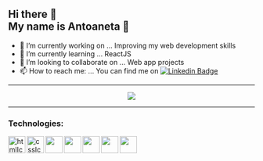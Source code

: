 <h2>Hi there 👋 <br> My name is Antoaneta 🙂</h2>



- 🔭 I’m currently working on ... Improving my web development skills
- 🌱 I’m currently learning ... ReactJS 
- 👯 I’m looking to collaborate on ... Web app projects
- 📫 How to reach me: ... You can find me on [![Linkedin Badge](https://img.shields.io/badge/-Antoaneta-0e76a8?style=flat&labelColor=0e76a8&logo=linkedin&logoColor=white)](https://www.linkedin.com/in/antoanetapetrovayordanova/)

<hr>

<p align="center"><img src="https://github-readme-stats.vercel.app/api?username=AntoanetaYordanova&theme=onedark"/></p>
 
 <hr>
 
 <h3><b>Technologies:</b></h3>
 
 <img align="left" alt="htmlIcon" width="35px" src="https://img.icons8.com/color/48/000000/html-5--v1.png"/>
 <img align="left" alt="cssIcon" width="35px" src="https://img.icons8.com/color/48/000000/css3.png"/>
 <img align="left" a align="left"lt="javascriptIcon" width="35px" src="https://img.icons8.com/color/50/000000/javascript--v1.png"/>
 <img align="left" a align="left"lt="angularIcon" width="35px" src="https://img.icons8.com/color/344/angularjs.png"/>
 <img align="left" a align="left"lt="reactIcon" width="35px" src="https://upload.wikimedia.org/wikipedia/commons/thumb/a/a7/React-icon.svg/1280px-React-icon.svg.png"/>
 <img align="left" a align="left"lt="nodejsIcon" width="35px" src="https://img.icons8.com/fluency/344/node-js.png"/>
 <img align="left" a align="left"lt="mongodbIcon" width="35px" src="https://img.icons8.com/color/344/mongodb.png"/>
